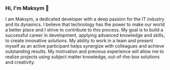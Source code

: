 ### Hi, I'm Maksym 👋
I am Maksym, a dedicated developer with a deep passion for the IT industry and its dynamics. I believe that technology has the power to make our world a better place and I strive to contribute to this process. My goal is to build a successful career in development, applying advanced knowledge and skills, to create innovative solutions. My ability to work in a team and present myself as an active participant helps synergize with colleagues and achieve outstanding results. My motivation and previous experience will allow me to realize projects using subject matter knowledge, out-of-the-box solutions and creativity.
<!--
**MaksymChukhrai/MaksymChukhrai** is a ✨ _special_ ✨ repository because its `README.md` (this file) appears on your GitHub profile.

Here are some ideas to get you started:

- 🔭 I’m currently working on ...
- 🌱 I’m currently learning ...
- 👯 I’m looking to collaborate on ...
- 🤔 I’m looking for help with ...
- 💬 Ask me about ...
- 📫 How to reach me: ...
- 😄 Pronouns: ...
- ⚡ Fun fact: ...
-->
